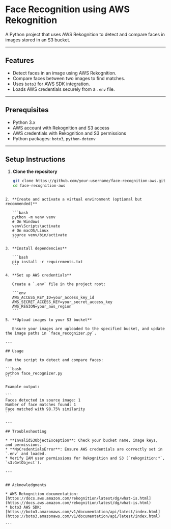 # Face Recognition using AWS Rekognition

A Python project that uses AWS Rekognition to detect and compare faces in images stored in an S3 bucket.

---

## Features

- Detect faces in an image using AWS Rekognition.
- Compare faces between two images to find matches.
- Uses `boto3` for AWS SDK integration.
- Loads AWS credentials securely from a `.env` file.

---

## Prerequisites

- Python 3.x
- AWS account with Rekognition and S3 access
- AWS credentials with Rekognition and S3 permissions
- Python packages: `boto3`, `python-dotenv`

---

## Setup Instructions

1. **Clone the repository**

   ```bash
   git clone https://github.com/your-username/face-recognition-aws.git
   cd face-recognition-aws
````

2. **Create and activate a virtual environment (optional but recommended)**

   ```bash
   python -m venv venv
   # On Windows
   venv\Scripts\activate
   # On macOS/Linux
   source venv/bin/activate
   ```

3. **Install dependencies**

   ```bash
   pip install -r requirements.txt
   ```

4. **Set up AWS credentials**

   Create a `.env` file in the project root:

   ```env
   AWS_ACCESS_KEY_ID=your_access_key_id
   AWS_SECRET_ACCESS_KEY=your_secret_access_key
   AWS_REGION=your_aws_region
   ```

5. **Upload images to your S3 bucket**

   Ensure your images are uploaded to the specified bucket, and update the image paths in `face_recognizer.py`.

---

## Usage

Run the script to detect and compare faces:

```bash
python face_recognizer.py
```

Example output:

```
Faces detected in source image: 1
Number of face matches found: 1
Face matched with 98.75% similarity
```

---

## Troubleshooting

* **InvalidS3ObjectException**: Check your bucket name, image keys, and permissions.
* **NoCredentialsError**: Ensure AWS credentials are correctly set in `.env` and loaded.
* Verify IAM user permissions for Rekognition and S3 (`rekognition:*`, `s3:GetObject`).

---


## Acknowledgments

* AWS Rekognition documentation: [https://docs.aws.amazon.com/rekognition/latest/dg/what-is.html](https://docs.aws.amazon.com/rekognition/latest/dg/what-is.html)
* boto3 AWS SDK: [https://boto3.amazonaws.com/v1/documentation/api/latest/index.html](https://boto3.amazonaws.com/v1/documentation/api/latest/index.html)

```